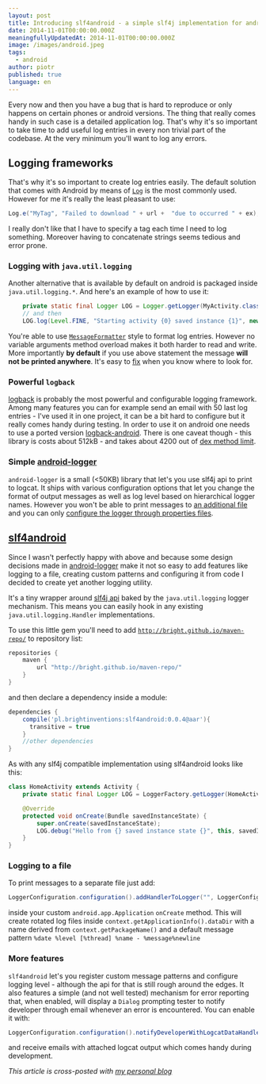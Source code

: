 ```yaml
---
layout: post
title: Introducing slf4android - a simple slf4j implementation for android
date: 2014-11-01T00:00:00.000Z
meaningfullyUpdatedAt: 2014-11-01T00:00:00.000Z
image: /images/android.jpeg
tags:
  - android
author: piotr
published: true
language: en
---
```


Every now and then you have a bug that is hard to reproduce or only happens on certain phones or android versions. The thing that really comes handy in such case is a detailed application log. That's why it's so important to take time to add useful log entries in every non trivial part of the codebase. At the very minimum you'll want to log any errors.

## Logging frameworks
That's why it's so important to create log entries easily. The default solution that comes with Android by means of [`Log`](http://developer.android.com/reference/android/util/Log.html) is the most commonly used. However for me it's really  the least pleasant to use:

```java
Log.e("MyTag", "Failed to download " + url +  "due to occurred " + ex);
```

I really don't like that I have to specify a tag each time I need to log something. Moreover having to concatenate strings seems tedious and error prone.

### Logging with `java.util.logging`
Another alternative that is available by default on android is packaged inside `java.util.logging.*`. And here's an example of how to use it:

```java
    private static final Logger LOG = Logger.getLogger(MyActivity.class.getName());
    // and then
    LOG.log(Level.FINE, "Starting activity {0} saved instance {1}", new Object[]{this, savedInstanceState});

```

You're able to use [`MessageFormatter`](http://developer.android.com/reference/java/text/MessageFormat.html) style to format log entries. However no variable arguments method overload makes it both harder to read and write. More importantly **by default** if you use above statement the message **will not be printed anywhere**. It's easy to [fix](http://stackoverflow.com/questions/4561345/how-to-configure-java-util-logging-on-android) when you know where to look for.

### Powerful `logback`

[logback](http://logback.qos.ch/) is probably the most powerful and configurable logging framework. Among many features you can for example send an email with 50 last log entries - I've used it in one project, it can be a bit hard to configure but it really comes handy during testing. In order to use it on android one needs to use a ported version [logback-android](http://tony19.github.io/logback-android/). There is one caveat though - this library is costs about 512kB - and takes about 4200 out of [dex method limit](https://medium.com/@rotxed/dex-skys-the-limit-no-65k-methods-is-28e6cb40cf71).

### Simple [android-logger](https://github.com/noveogroup/android-logger)

`android-logger` is a small (\<50KB) library that let's you use slf4j api to print to logcat. It ships with various configuration options that let you change the format of output messages as well as log level based on hierarchical logger names. However you won't be able to print messages to [an additional file](https://github.com/noveogroup/android-logger/issues/25) and you can only [configure the logger through properties files](https://github.com/noveogroup/android-logger/issues/28).

## [slf4android](https://github.com/bright/slf4android)
Since I wasn't perfectly happy with above and because some design decisions made in [android-logger](https://github.com/noveogroup/android-logger) make it not so easy to add features like logging to a file, creating custom patterns and configuring it from code I decided to create yet another logging utility.

It's a tiny wrapper around [slf4j api](http://www.slf4j.org/) baked by the `java.util.logging` logger mechanism. This means you can easily hook in any existing `java.util.logging.Handler` implementations.

To use this little gem you'll need to add [`http://bright.github.io/maven-repo/`](http://bright.github.io/maven-repo/) to repository list:

```groovy
repositories {
    maven {
        url "http://bright.github.io/maven-repo/"
    }
}
```

and then declare a dependency inside a module:

```groovy
dependencies {
    compile('pl.brightinventions:slf4android:0.0.4@aar'){
      transitive = true
    }
    //other dependencies
}
```

As with any slf4j compatible implementation using slf4android looks like this:

```java
class HomeActivity extends Activity {
    private static final Logger LOG = LoggerFactory.getLogger(HomeActivity.class.getSimpleName());

    @Override
    protected void onCreate(Bundle savedInstanceState) {
        super.onCreate(savedInstanceState);
        LOG.debug("Hello from {} saved instance state {}", this, savedInstanceState);
    }
}
```

### Logging to a file
To print messages to a separate file just add:

```java
LoggerConfiguration.configuration().addHandlerToLogger("", LoggerConfiguration.fileLogHandler(this));
```

inside your custom `android.app.Application` `onCreate` method. This will create rotated log files inside `context.getApplicationInfo().dataDir` with a name derived from `context.getPackageName()` and a default message pattern `%date %level [%thread] %name - %message%newline`

### More features
`slf4android` let's you register custom message patterns and configure logging level - although the api for that is still rough around the edges. It also features a simple (and not well tested) mechanism for error reporting that, when enabled, will display a `Dialog` prompting tester to notify developer through email whenever an error is encountered. You can enable it with:

```java
LoggerConfiguration.configuration().notifyDeveloperWithLogcatDataHandler(applicationContext, "developer.address@domain.com")
```

and receive emails with attached logcat output which comes handy during development.

*This article is cross-posted with [my personal blog](https://miensol.pl)*
